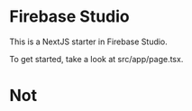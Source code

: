 # Firebase Studio

This is a NextJS starter in Firebase Studio.

To get started, take a look at src/app/page.tsx.
# Not
